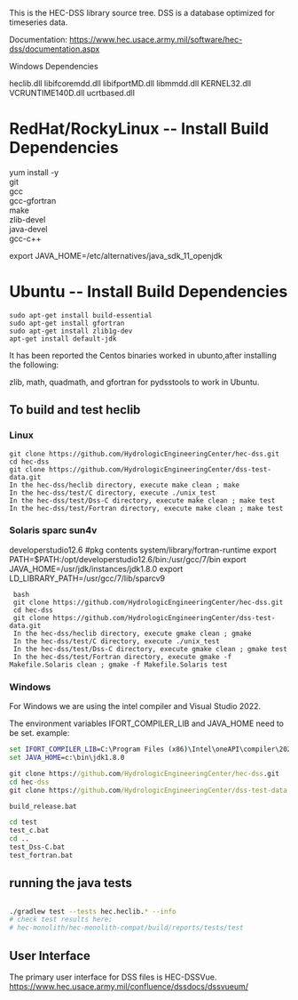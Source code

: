
This is the HEC-DSS library source tree.  DSS is a database optimized for timeseries data.  


Documentation:  https://www.hec.usace.army.mil/software/hec-dss/documentation.aspx



Windows Dependencies

heclib.dll 
    libifcoremdd.dll
    libifportMD.dll
    libmmdd.dll
    KERNEL32.dll
    VCRUNTIME140D.dll
    ucrtbased.dll



# RedHat/RockyLinux -- Install Build Dependencies

yum install -y \
     git \
     gcc \
     gcc-gfortran \
     make \
     zlib-devel \
     java-devel \
	 gcc-c++

export JAVA_HOME=/etc/alternatives/java_sdk_11_openjdk


# Ubuntu -- Install Build Dependencies

```
sudo apt-get install build-essential
sudo apt-get install gfortran
sudo apt-get install zlib1g-dev
apt-get install default-jdk
```

It has been reported the Centos binaries worked in ubunto,after installing the following:

zlib, math, quadmath, and gfortran for pydsstools to work in Ubuntu.


## To build and test heclib

### Linux 
```
git clone https://github.com/HydrologicEngineeringCenter/hec-dss.git
cd hec-dss
git clone https://github.com/HydrologicEngineeringCenter/dss-test-data.git
In the hec-dss/heclib directory, execute make clean ; make
In the hec-dss/test/C directory, execute ./unix_test
In the hec-dss/test/Dss-C directory, execute make clean ; make test
In the hec-dss/test/Fortran directory, execute make clean ; make test

```

### Solaris sparc sun4v  

developerstudio12.6 
#pkg contents system/library/fortran-runtime
export PATH=$PATH:/opt/developerstudio12.6/bin:/usr/gcc/7/bin
export JAVA_HOME=/usr/jdk/instances/jdk1.8.0
export LD_LIBRARY_PATH=/usr/gcc/7/lib/sparcv9

```
 bash
 git clone https://github.com/HydrologicEngineeringCenter/hec-dss.git
 cd hec-dss
 git clone https://github.com/HydrologicEngineeringCenter/dss-test-data.git
 In the hec-dss/heclib directory, execute gmake clean ; gmake
 In the hec-dss/test/C directory, execute ./unix_test
 In the hec-dss/test/Dss-C directory, execute gmake clean ; gmake test
 In the hec-dss/test/Fortran directory, execute gmake -f Makefile.Solaris clean ; gmake -f Makefile.Solaris test

```

### Windows

For Windows we are using the intel compiler and Visual Studio 2022.


The environment variables IFORT_COMPILER_LIB and JAVA_HOME need to be set.
example: 

```cmd
set IFORT_COMPILER_LIB=C:\Program Files (x86)\Intel\oneAPI\compiler\2024.2\lib
set JAVA_HOME=c:\bin\jdk1.8.0

git clone https://github.com/HydrologicEngineeringCenter/hec-dss.git
cd hec-dss
git clone https://github.com/HydrologicEngineeringCenter/dss-test-data.git

build_release.bat 

cd test
test_c.bat
cd ..
test_Dss-C.bat
test_fortran.bat


```

## running the java tests

```bash

./gradlew test --tests hec.heclib.* --info
# check test results here;
# hec-monolith/hec-monolith-compat/build/reports/tests/test

```




## User Interface
The primary user interface for DSS files is HEC-DSSVue.
https://www.hec.usace.army.mil/confluence/dssdocs/dssvueum/


